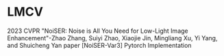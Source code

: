 # LMCV
2023 CVPR "NoiSER: Noise is All You Need for Low-Light Image Enhancement"-Zhao Zhang, Suiyi Zhao, Xiaojie Jin, Mingliang Xu, Yi Yang, and Shuicheng Yan paper [NoiSER-Var3] Pytorch Implementation
